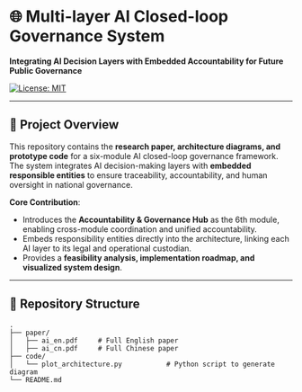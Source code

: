 # 🌐 Multi-layer AI Closed-loop Governance System  
**Integrating AI Decision Layers with Embedded Accountability for Future Public Governance**  

[![License: MIT](https://img.shields.io/badge/License-MIT-green.svg)](LICENSE)  

---

## 📄 Project Overview
This repository contains the **research paper, architecture diagrams, and prototype code** for a six-module AI closed-loop governance framework.  
The system integrates AI decision-making layers with **embedded responsible entities** to ensure traceability, accountability, and human oversight in national governance.

**Core Contribution**:
- Introduces the **Accountability & Governance Hub** as the 6th module, enabling cross-module coordination and unified accountability.
- Embeds responsibility entities directly into the architecture, linking each AI layer to its legal and operational custodian.
- Provides a **feasibility analysis, implementation roadmap, and visualized system design**.

---

## 📂 Repository Structure
```plaintext
.
├── paper/
│   ├── ai_en.pdf     # Full English paper
│   ├── ai_cn.pdf     # Full Chinese paper
├── code/
│   └── plot_architecture.py           # Python script to generate diagram
└── README.md
